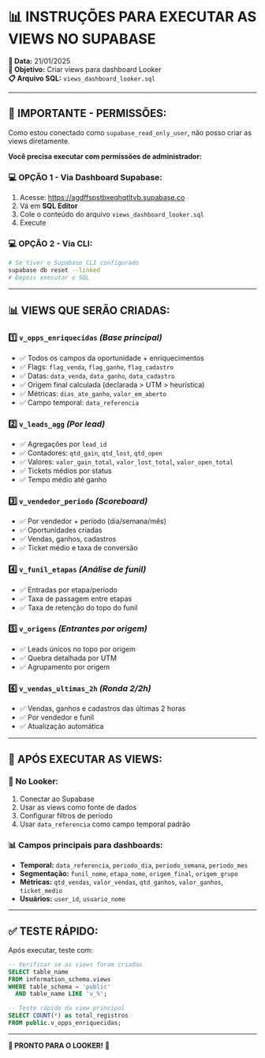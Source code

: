 # 📊 INSTRUÇÕES PARA EXECUTAR AS VIEWS NO SUPABASE

**📅 Data:** 21/01/2025  
**🎯 Objetivo:** Criar views para dashboard Looker  
**📋 Arquivo SQL:** `views_dashboard_looker.sql`

---

## 🚨 **IMPORTANTE - PERMISSÕES:**

Como estou conectado como `supabase_read_only_user`, não posso criar as views diretamente. 

**Você precisa executar com permissões de administrador:**

### **💻 OPÇÃO 1 - Via Dashboard Supabase:**
1. Acesse: https://agdffspstbxeqhqtltvb.supabase.co
2. Vá em **SQL Editor**
3. Cole o conteúdo do arquivo `views_dashboard_looker.sql`
4. Execute

### **💻 OPÇÃO 2 - Via CLI:**
```bash
# Se tiver o Supabase CLI configurado
supabase db reset --linked
# Depois executar o SQL
```

---

## 📊 **VIEWS QUE SERÃO CRIADAS:**

### **1️⃣ `v_opps_enriquecidas`** *(Base principal)*
- ✅ Todos os campos da oportunidade + enriquecimentos
- ✅ Flags: `flag_venda`, `flag_ganho`, `flag_cadastro`
- ✅ Datas: `data_venda`, `data_ganho`, `data_cadastro`
- ✅ Origem final calculada (declarada > UTM > heurística)
- ✅ Métricas: `dias_ate_ganho`, `valor_em_aberto`
- ✅ Campo temporal: `data_referencia`

### **2️⃣ `v_leads_agg`** *(Por lead)*
- ✅ Agregações por `lead_id`
- ✅ Contadores: `qtd_gain`, `qtd_lost`, `qtd_open`
- ✅ Valores: `valor_gain_total`, `valor_lost_total`, `valor_open_total`
- ✅ Tickets médios por status
- ✅ Tempo médio até ganho

### **3️⃣ `v_vendedor_periodo`** *(Scoreboard)*
- ✅ Por vendedor + período (dia/semana/mês)
- ✅ Oportunidades criadas
- ✅ Vendas, ganhos, cadastros
- ✅ Ticket médio e taxa de conversão

### **4️⃣ `v_funil_etapas`** *(Análise de funil)*
- ✅ Entradas por etapa/período
- ✅ Taxa de passagem entre etapas
- ✅ Taxa de retenção do topo do funil

### **5️⃣ `v_origens`** *(Entrantes por origem)*
- ✅ Leads únicos no topo por origem
- ✅ Quebra detalhada por UTM
- ✅ Agrupamento por origem

### **6️⃣ `v_vendas_ultimas_2h`** *(Ronda 2/2h)*
- ✅ Vendas, ganhos e cadastros das últimas 2 horas
- ✅ Por vendedor e funil
- ✅ Atualização automática

---

## 🎯 **APÓS EXECUTAR AS VIEWS:**

### **🔧 No Looker:**
1. Conectar ao Supabase
2. Usar as views como fonte de dados
3. Configurar filtros de período
4. Usar `data_referencia` como campo temporal padrão

### **📊 Campos principais para dashboards:**
- **Temporal:** `data_referencia`, `periodo_dia`, `periodo_semana`, `periodo_mes`
- **Segmentação:** `funil_nome`, `etapa_nome`, `origem_final`, `origem_grupo`
- **Métricas:** `qtd_vendas`, `valor_vendas`, `qtd_ganhos`, `valor_ganhos`, `ticket_medio`
- **Usuários:** `user_id`, `usuario_nome`

---

## ✅ **TESTE RÁPIDO:**

Após executar, teste com:
```sql
-- Verificar se as views foram criadas
SELECT table_name 
FROM information_schema.views 
WHERE table_schema = 'public' 
  AND table_name LIKE 'v_%';

-- Teste rápido da view principal
SELECT COUNT(*) as total_registros 
FROM public.v_opps_enriquecidas;
```

---

**🎉 PRONTO PARA O LOOKER!** 🚀


